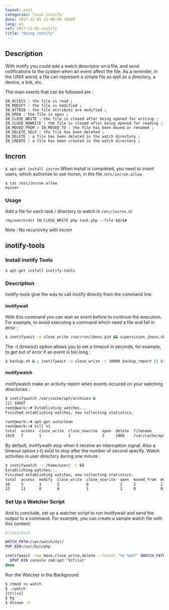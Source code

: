 ```yaml
---
layout: post
categories: linux inotify
date: 2017-12-05 22:00:00 +0200
lang: en
ref: 2017-12-05-inotify
title: "Using inotify"
---
```


## Description
With inotify you could add a watch descriptor on a file, and send notifications to the system when an event affect the file. As a reminder, in the UNIX world, a file can represent a simple file as well as a directory, a device, a link, etc.

The main events that can be followed are :

    IN_ACCESS : the file is read ;
    IN_MODIFY : the file is modified ;
    IN_ATTRIB : the file attributs are modified ;
    IN_OPEN : the file is open ;
    IN_CLOSE_WRITE : the file is closed after being opened for writing ;
    IN_CLOSE_NOWRITE : the file is closed after being opened for reading ;
    IN_MOVED_FROM / IN_MOVED_TO : the file has been moved or renamed ;
    IN_DELETE_SELF : the file has been deleted ;
    IN_DELETE : a file has been deleted in the watch directory ;
    IN_CREATE : a file has been created in the watch directory ;

## Incron
`$ apt-get install incron`
When install is completed, you need to insert users, which authorize to use incron, in the file `/etc/incron.allow`
```
$ cat /etc/incron.allow
myuser
```

### Usage
Add a file for each task / directory to watch in `/etc/incron.d/`
```
/my/watch/dir IN_CLOSE_WRITE php task.php --file $@/$#
```
Note : No recursivity with incron

## inotify-tools
### Install inotify Tools
`$ apt-get install inotify-tools`

### Description
inotify-tools give the way to call inotify directly from the command line.

#### inotifywait
With this command you can wait an event before to continue the execution.
For example, to avoid executing a command which need a file and fall in error :

```bash
$ inotifywait -e close_write /var/run/jboss.pid && supervision_jboss.sh
```

The -t (timeout) option allows you to set a timeout in seconds, for example, to get out of error if an event is too long :

```bash
$ backup.sh & ; inotifywait -e close_write -t 10000 backup_report || killall backup.sh
```

#### inotifywatch
inotifywatch make an activity report when events occured on your watching directories :

```bash
$ inotifywatch /var/cache/apt/archives &
[1] 18607
root@work:~# Establishing watches...
Finished establishing watches, now collecting statistics.

root@work:~# apt-get autoclean
root@work:~# kill %1
total  access  close_write  close_nowrite  open  delete  filename
1919   7       1            2              3     1906    /var/cache/apt/archives/
```
By default, inotifywath stop when it receive an interruption signal. Also a timeout option (-t) exist to stop after the number of second specify.
Watch activities in user directory during one minute :

```bash
$ inotifywatch -r /home/user/ -t 60
Establishing watches...
Finished establishing watches, now collecting statistics.
total  access  modify  close_write  close_nowrite  open  moved_from  moved_to  create  filename
16     3       3       2            0              2     2           2         2       /home/user/.mozilla/firefox/e3lq4lm3.default/
13     11      0       0            1              1     0           0         0       /home/user/.cache/myapp/mycache/
```

### Set Up a Watcher Script
And to conclude, set up a watcher script to run inotifywait and send the output to a command. For example, you can create a sample watch file with this content:

```bash
#!/bin/bash

WATCH_PATH=/var/watch/dir/
PHP_BIN=/usr/bin/php

inotifywait -rme move,close_write,delete --format "%e %w%f" $WATCH_PATH | while read file; do
  $PHP_BIN console cmd:opt "${file}"
done
```

Run the Watcher in the Background
```bash
$ chmod +x watch
$ ./watch
[Ctrl+z]
$ bg
$ disown -h
```
